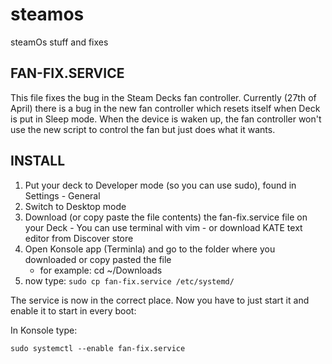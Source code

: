 # steamos
 steamOs stuff and fixes


## **FAN-FIX.SERVICE**

 This file fixes the bug in the Steam Decks fan controller. Currently (27th of April) there is a bug in the new fan controller which resets itself when Deck is put in Sleep mode.
 When the device is waken up, the fan controller won't use the new script to control the fan but just does what it wants.

## **INSTALL**

 1) Put your deck to Developer mode (so you can use sudo), found in Settings - General
 2) Switch to Desktop mode
 3)  Download (or copy paste the file contents) the fan-fix.service file on your Deck
    - You can use terminal with vim
    - or download KATE text editor from Discover store
 4) Open Konsole app (Terminla) and go to the folder where you downloaded or copy pasted the file
    - for example: cd ~/Downloads
 5) now type: `sudo cp fan-fix.service /etc/systemd/`

 The service is now in the correct place. Now you have to just start it and enable it to start in every boot:

 In Konsole type:    
 
 `sudo systemctl --enable fan-fix.service`
    
